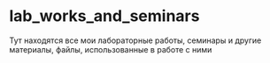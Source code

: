 # lab_works_and_seminars
Тут находятся все мои лабораторные работы, семинары и другие материалы, файлы, использованные в работе с ними

